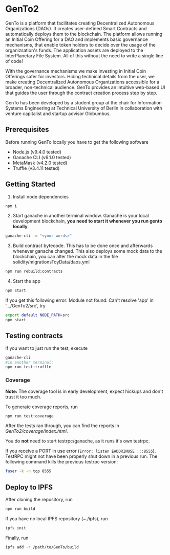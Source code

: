 # GenTo2

GenTo is a platform that facilitates creating Decentralized Autonomous Organizations (DAOs). It creates user-defined Smart Contracts and automatically deploys them to the blockchain. The platform allows running an Initial Coin Offering for a DAO and implements basic governance mechanisms, that enable token holders to decide over the usage of the organizsation's funds. The application assets are deployed to the InterPlanetary File System. All of this without the need to write a single line of code!

With the governance mechanisms we make investing in Initial Coin Offerings safer for investors.
Hiding technical details from the user, we make creating Decentralized Autonomous Organizations accessible for a broader, non-technical audience. GenTo provides an intuitive web-based UI that guides the user through the contract creation process step by step.

GenTo has been developed by a student group at the chair for Information Systems Engineering at Technical University of Berlin in collaboration with venture capitalist and startup advisor Globumbus.

## Prerequisites
Before running GenTo locally you have to get the following software

* Node.js (v9.4.0 tested)
* Ganache CLI (v6.1.0 tested)
* MetaMask (v4.2.0 tested)
* Truffle (v3.4.11 tested)

## Getting Started

1. Install node dependencies
```bash
npm i
```
2. Start ganache in another terminal window. Ganache is your local development blockchain, **you need to start it whenever you run gento locally**.
```bash
ganache-cli -m "<your words>"
```
3. Build contract bytecode. This has to be done once and afterwards whenever ganache changed. This also deploys some  mock data to the blockchain, you can alter the mock data in the file solidity/migrationsToyData/daos.yml
```bash
npm run rebuild:contracts
```
4. Start the app
```bash
npm start
```
If you get this following error: Module not found: Can't resolve 'app' in '.../GenTo2/src', try
```bash
export default NODE_PATH=src
npm start
```

## Testing contracts
If you want to just run the test, execute
```bash
ganache-cli
#in another terminal:
npm run test:truffle
```
### Coverage
**Note:** The coverage tool is in early development, expect hickups and don't trust it too much.

To generate coverage reports, run
```bash
npm run test:coverage
```
After the tests ran through, you can find the reports in *GenTo2/coverage/index.html*.

You do **not** need to start testrpc/ganache, as it runs it's own testrpc.

If you receive a PORT in use error (`Error: listen EADDRINUSE :::8555`), TestRPC might not have been properly shut down in a previous run. The following command kills the previous testrpc version:
```bash
fuser -k -n tcp 8555
```

## Deploy to IPFS
After cloning the repository, run
```bash
npm run build
```

If you have no local IPFS repository (~./ipfs), run
```bash
ipfs init
```

Finally, run
```bash
ipfs add -r /path/to/GenTo/build
```
